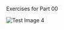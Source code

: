 Exercises for Part 00


![Test Image 4](https://github.com/freenrg/university-of-helsinki-full-stack-open/blob/main/part00/Exercise%200.4%20Addition%20of%20New%20Note.png) 
